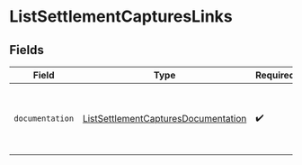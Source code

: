 # ListSettlementCapturesLinks


## Fields

| Field                                                                                             | Type                                                                                              | Required                                                                                          | Description                                                                                       |
| ------------------------------------------------------------------------------------------------- | ------------------------------------------------------------------------------------------------- | ------------------------------------------------------------------------------------------------- | ------------------------------------------------------------------------------------------------- |
| `documentation`                                                                                   | [ListSettlementCapturesDocumentation](../../models/errors/ListSettlementCapturesDocumentation.md) | :heavy_check_mark:                                                                                | The URL to the generic Mollie API error handling guide.                                           |